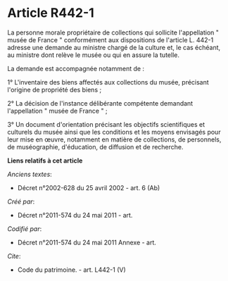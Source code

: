# Article R442-1

La personne morale propriétaire de collections qui sollicite l'appellation " musée de France " conformément aux dispositions
de l'article L. 442-1 adresse une demande au ministre chargé de la culture et, le cas échéant, au ministre dont relève le
musée ou qui en assure la tutelle.

La demande est accompagnée notamment de :

1° L'inventaire des biens affectés aux collections du musée, précisant l'origine de propriété des biens ;

2° La décision de l'instance délibérante compétente demandant l'appellation " musée de France " ;

3° Un document d'orientation précisant les objectifs scientifiques et culturels du musée ainsi que les conditions et les
moyens envisagés pour leur mise en œuvre, notamment en matière de collections, de personnels, de muséographie, d'éducation,
de diffusion et de recherche.

**Liens relatifs à cet article**

_Anciens textes_:

  - Décret n°2002-628 du 25 avril 2002 - art. 6 (Ab)

_Créé par_:

  - Décret n°2011-574 du 24 mai 2011  - art.

_Codifié par_:

  - Décret n°2011-574 du 24 mai 2011 Annexe - art.

_Cite_:

  - Code du patrimoine. - art. L442-1 (V)
